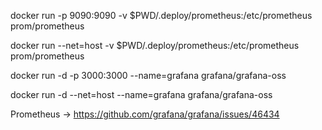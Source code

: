 docker run -p 9090:9090 -v $PWD/.deploy/prometheus:/etc/prometheus  prom/prometheus

docker run --net=host -v $PWD/.deploy/prometheus:/etc/prometheus  prom/prometheus

docker run -d -p 3000:3000 --name=grafana grafana/grafana-oss

docker run -d --net=host --name=grafana grafana/grafana-oss

Prometheus -> https://github.com/grafana/grafana/issues/46434
